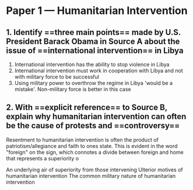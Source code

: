 # Paper 1 — Humanitarian Intervention
## 1. Identify ==three main points== made by U.S. President Barack Obama in Source A about the issue of ==international intervention== in Libya
1. International intervention has the ability to stop violence in Libya
2. International intervention must work in cooperation with Libya and not with military force to be successful
3. Using military power to overthrow the regime in Libya 'would be a mistake'. Non-military force is better in this case
## 2. With ==explicit reference== to Source B, explain why humanitarian intervention can often be the cause of protests and ==controversy==
Resentment to humanitarian intervention is often the product of patriotism/allegiance and faith to ones state. This is evident in the word "foreign" on the sign, which connotes a divide between foreign and home that represents a superiority o

An underlying air of superiority from those intervening 
Ulterior motives of humanitarian intervention 
The common military nature of humanitarian intervention